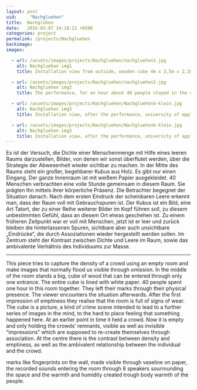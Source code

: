 ```yaml
---
layout: post
uid:     "Nachgluehen"
title:  Nachglühen
date:   2016-03-07 14:18:12 +0100
categories: project
permalink: /projects/Nachgluehen
backimage:
images:

  - url: /assets/images/projects/Nachgluehen/nachgluehen3.jpg
    alt: Nachgluehen img1
    title: Installation view from outside, wooden cube 4m x 3,5m x 2,3m, univesity of applied arts, june 2013

  - url: /assets/images/projects/Nachgluehen/nachgluehen2.jpg
    alt: Nachgluehen img2
    title: The performance, for an hour about 40 people stayed in the cube together, University of applied arts, june 2013

  - url: /assets/images/projects/Nachgluehen/Nachgluehen4-klein.jpg
    alt: Nachgluehen img3
    title: Installation view, after the performance, university of applied arts, june 2013

  - url: /assets/images/projects/Nachgluehen/Nachgluehen6-klein.jpg
    alt: Nachgluehen img3
    title: Installation view, after the performance, university of applied arts, june 2013
---
```

Es ist der Versuch, die Dichte einer Menschenmenge mit Hilfe eines leeren Raums darzustellen, Bilder, von denen wir sonst überflutet werden, über die Strategie der Abwesenheit wieder sichtbar zu machen. In der Mitte des Raums steht ein großer, begehbarer Kubus aus Holz. Es gibt nur einen Eingang. Der ganze Innenraum ist mit weißem Papier ausgekleidet.
40 Menschen verbrachten eine volle Stunde gemeinsam in diesem Raum. Sie prägten Ihn mittels ihrer körperliche Präsenz.
Die Betrachter begegnet der Situation danach. Nach dem ersten Eindruck der scheinbaren Leere erkennt man, dass der Raum voll mit Gebrauchspuren ist. Der Kubus ist ein Bild, eine Art Tatort, der zu einer Reihe weiterer Bilder im Kopf führen soll, zu diesem unbestimmten Gefühl, dass an diesem Ort etwas geschehen ist. Zu einem früheren Zeitpunkt war er voll mit Menschen, jetzt ist er leer und zurück bleiben die hinterlassenen Spuren, sichtbare aber auch unsichtbare „Eindrücke“, die durch Assoziationen wieder hergestellt werden sollen. Im Zentrum steht der Kontrast zwischen Dichte und Leere im Raum, sowie das ambivalente Verhältnis des Individuums zur Masse.

***

This piece tries to capture the density of a crowd using an empty room and make images that normally flood us visible through omission. In the middle of the room stands a big, cube of wood that can be entered through only one entrance. The entire cube is lined with white paper.
40 people spent one hour in this room together. They left their marks through their physical presence.
The viewer encounters the situation afterwards. After the first impression of emptiness they realise that the room is full of signs of wear. The cube is a picture, a kind of crime scene intended to lead to a further series of images in the mind, to the hard to place feeling that something happened here. At an earlier point in time it held a crowd. Now it is empty and only holding the crowds’ remnants, visible as well as invisible “impressions” which are supposed to re-create themselves through association. At the centre there is the contrast between density and emptiness, as well as the ambivalent relationship between the individual and the crowd.

marks like fingerprints on the wall, made visible through vaseline on paper,
the recorded sounds entering the room through 8 speakers sourrounding the space and the warmth and humidity created trough body warmth of the people.
